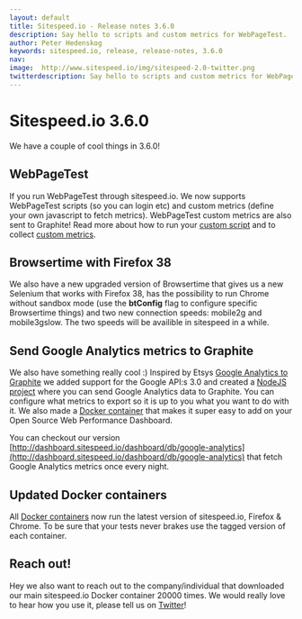 ```yaml
---
layout: default
title: Sitespeed.io - Release notes 3.6.0
description: Say hello to scripts and custom metrics for WebPageTest.
author: Peter Hedenskog
keywords: sitespeed.io, release, release-notes, 3.6.0
nav:
image:  http://www.sitespeed.io/img/sitespeed-2.0-twitter.png
twitterdescription: Say hello to scripts and custom metrics for WebPageTest.
---
```


# Sitespeed.io 3.6.0
We have a couple of cool things in 3.6.0!

## WebPageTest
If you run WebPageTest through sitespeed.io. We now supports WebPageTest scripts (so you can login etc) and custom metrics (define your own javascript to fetch metrics). WebPageTest custom metrics are also sent to Graphite! Read more about how to run your [custom script](/documentation/webpagetest/#webpagetest-scripting) and to collect [custom metrics](/documentation/webpagetest/#custom-metrics).

## Browsertime with Firefox 38
We also have a new upgraded version of Browsertime that gives us a new Selenium that works with Firefox 38, has the possibility to run Chrome without sandbox mode (use the **btConfig** flag to configure specific Browsertime things) and two new connection speeds: mobile2g and mobile3gslow. The two speeds will be availible in sitespeed in a while.

## Send Google Analytics metrics to Graphite
We also have something really cool :) Inspired by Etsys [Google Analytics to Graphite](https://github.com/etsy/GoogleAnalyticsToGraphite) we added support for the Google API:s 3.0 and created a [NodeJS project](https://www.npmjs.com/package/gatographite) where you can send Google Analytics data to Graphite. You can configure what metrics to export so it is up to you what you want to do with it. We also made a [Docker container]( https://registry.hub.docker.com/u/sitespeedio/gatographite/) that makes it super easy to add on your Open Source Web Performance Dashboard.

You can checkout our version [http://dashboard.sitespeed.io/dashboard/db/google-analytics](http://dashboard.sitespeed.io/dashboard/db/google-analytics) that fetch Google Analytics metrics once every night.

## Updated Docker containers
All [Docker containers](https://registry.hub.docker.com/repos/sitespeedio/) now run the latest version of sitespeed.io, Firefox & Chrome. To be sure that your tests never brakes use the tagged version of each container.

## Reach out!
Hey we also want to reach out to the company/individual that downloaded our main sitespeed.io Docker container 20000 times. We would really love to hear how you use it, please tell us on [Twitter](https://twitter.com/sitespeedio)!
